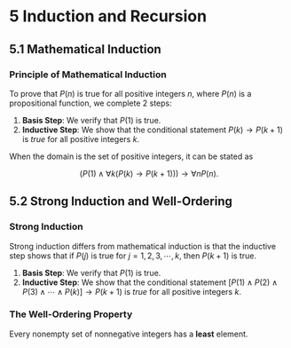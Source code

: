 # 5 Induction and Recursion

## 5.1 Mathematical Induction

### Principle of Mathematical Induction

To prove that $P(n)$ is true for all positive integers $n$, where $P(n)$ is a propositional function, we complete 2 steps:

1. **Basis Step**: We verify that $P(1)$ is true.
2. **Inductive Step**: We show that the conditional statement $P(k) \to P(k+1)$ is *true* for all positive integers $k$.

When the domain is the set of positive integers, it can be stated as

$$
(P(1) \land \forall k (P(k) \to P(k+1))) \to \forall n P(n).
$$

## 5.2 Strong Induction and Well-Ordering

### Strong Induction

Strong induction differs from mathematical induction is that the inductive step shows that if $P(j)$ is true for $j = 1, 2, 3, \cdots, k$, then $P(k+1)$ is true.

1. **Basis Step**: We verify that $P(1)$ is true.
2. **Inductive Step**: We show that the conditional statement $[P(1) \land P(2) \land P(3) \land \cdots \land P(k)] \to P(k+1)$ is *true* for all positive integers $k$.

### The Well-Ordering Property

Every nonempty set of nonnegative integers has a **least** element.
